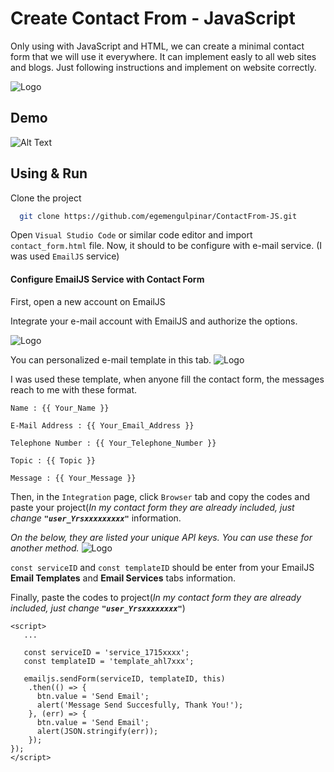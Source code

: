 # Create Contact From - JavaScript
Only using with JavaScript and HTML, we can create a minimal contact form that we will use it everywhere.
It can implement easly to all web sites and blogs. Just following instructions and implement on website correctly.



![Logo](https://www.linkpicture.com/q/contact_form_screenshot.png)




  

## Demo



![Alt Text](https://media.giphy.com/media/WhJVGFvjj4ZI1BAZxL/source.gif?cid=790b7611cf1034fef9d898d33abeac140cdbf3e139f1e01a&rid=source.gif&ct=g)
  
## Using & Run 

Clone the project

```bash
  git clone https://github.com/egemengulpinar/ContactFrom-JS.git
```


Open `Visual Studio Code` or similar code editor  and import `contact_form.html` file.
Now, it should to be configure with e-mail service. (I was used `EmailJS` service)

#### Configure EmailJS Service with Contact Form
First, open a new account on EmailJS

Integrate your e-mail account with EmailJS and authorize the options.

![Logo](https://www.linkpicture.com/q/contact_form_screenshot3.png)


You can personalized e-mail template in this tab. 
![Logo](https://www.linkpicture.com/q/contact_form_screenshot4.png)

I was used these template, when anyone fill the contact form, the messages reach to me with these format.
```
Name : {{ Your_Name }}

E-Mail Address : {{ Your_Email_Address }}

Telephone Number : {{ Your_Telephone_Number }}

Topic : {{ Topic }}

Message : {{ Your_Message }}
```


Then, in the `Integration` page, click `Browser` tab and copy the **<script> ... </script>** codes and paste 
your project(*In my contact form they are already included, 
just change **`"user_Yrsxxxxxxxxx"`*** information.

*On the below, they are listed your unique API keys. You can use these for another method.*
![Logo](https://www.linkpicture.com/q/contact_form_screenshot2.png)




`const serviceID` and `const templateID` should be enter from your EmailJS **Email Templates** and **Email Services** tabs information.


Finally, paste the **<script> ... </script>** codes to project(*In my contact form they are already included, just change **`"user_Yrsxxxxxxxx"`***)




```
<script>
   ...

   const serviceID = 'service_1715xxxx';
   const templateID = 'template_ahl7xxx';

   emailjs.sendForm(serviceID, templateID, this)
    .then(() => {
      btn.value = 'Send Email';
      alert('Message Send Succesfully, Thank You!');
    }, (err) => {
      btn.value = 'Send Email';
      alert(JSON.stringify(err));
    });
});
</script>

```
